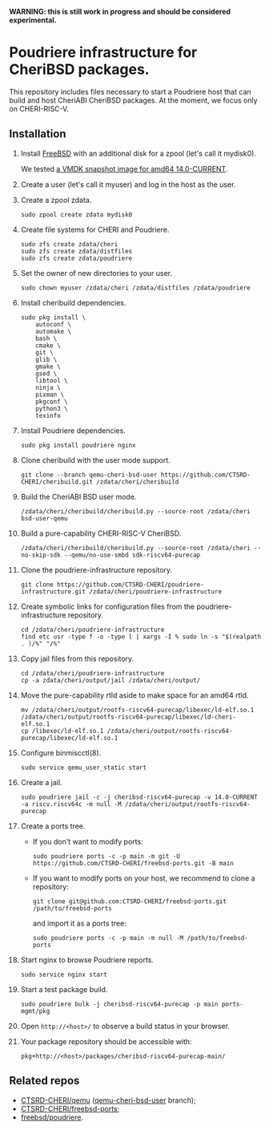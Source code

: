 **WARNING: this is still work in progress and should be considered experimental.**

# Poudriere infrastructure for CheriBSD packages.

This repository includes files necessary to start a Poudriere host that can build and host CheriABI CheriBSD packages. At the moment, we focus only on CHERI-RISC-V.

## Installation

1. Install [FreeBSD](https://www.freebsd.org/where/) with an additional disk for a zpool (let's call it mydisk0).

   We tested [a VMDK snapshot image for amd64 14.0-CURRENT](https://download.freebsd.org/ftp/snapshots/VM-IMAGES/14.0-CURRENT/amd64/Latest/FreeBSD-14.0-CURRENT-amd64.vmdk.xz).

2. Create a user (let's call it myuser) and log in the host as the user.

2. Create a zpool zdata.

   ```
   sudo zpool create zdata mydisk0
   ```

3. Create file systems for CHERI and Poudriere.

   ```
   sudo zfs create zdata/cheri
   sudo zfs create zdata/distfiles
   sudo zfs create zdata/poudriere
   ```

4. Set the owner of new directories to your user.

   ```
   sudo chown myuser /zdata/cheri /zdata/distfiles /zdata/poudriere
   ```

5. Install cheribuild dependencies.

   ```
   sudo pkg install \
       autoconf \
       automake \
       bash \
       cmake \
       git \
       glib \
       gmake \
       gsed \
       libtool \
       ninja \
       pixman \
       pkgconf \
       python3 \
       texinfo
   ```

6. Install Poudriere dependencies.

   ```
   sudo pkg install poudriere nginx
   ```

7. Clone cheribuild with the user mode support.

   ```
   git clone --branch qemu-cheri-bsd-user https://github.com/CTSRD-CHERI/cheribuild.git /zdata/cheri/cheribuild
   ```

8. Build the CheriABI BSD user mode.

   ```
   /zdata/cheri/cheribuild/cheribuild.py --source-root /zdata/cheri bsd-user-qemu
   ```

9. Build a pure-capability CHERI-RISC-V CheriBSD.

   ```
   /zdata/cheri/cheribuild/cheribuild.py --source-root /zdata/cheri --no-skip-sdk --qemu/no-use-smbd sdk-riscv64-purecap
   ```

10. Clone the poudriere-infrastructure repository.

    ```
    git clone https://github.com/CTSRD-CHERI/poudriere-infrastructure.git /zdata/cheri/poudriere-infrastructure
    ```

11. Create symbolic links for configuration files from the poudriere-infrastructure repository.

    ```
    cd /zdata/cheri/poudriere-infrastructure
    find etc usr -type f -o -type l | xargs -I % sudo ln -s "$(realpath . )/%" "/%"
    ```

12. Copy jail files from this repository.

    ```
    cd /zdata/cheri/poudriere-infrastructure
    cp -a zdata/cheri/output/jail /zdata/cheri/output/
    ```

13. Move the pure-capability rtld aside to make space for an amd64 rtld.

    ```
    mv /zdata/cheri/output/rootfs-riscv64-purecap/libexec/ld-elf.so.1 /zdata/cheri/output/rootfs-riscv64-purecap/libexec/ld-cheri-elf.so.1
    cp /libexec/ld-elf.so.1 /zdata/cheri/output/rootfs-riscv64-purecap/libexec/ld-elf.so.1
    ```

14. Configure binmiscctl(8).

    ```
    sudo service qemu_user_static start
    ```

15. Create a jail.

    ```
    sudo poudriere jail -c -j cheribsd-riscv64-purecap -v 14.0-CURRENT -a riscv.riscv64c -m null -M /zdata/cheri/output/rootfs-riscv64-purecap
    ```

16. Create a ports tree.

    * If you don't want to modify ports:
      ```
      sudo poudriere ports -c -p main -m git -U https://github.com/CTSRD-CHERI/freebsd-ports.git -B main
      ```
    * If you want to modify ports on your host, we recommend to clone a repository:
      ```
      git clone git@github.com:CTSRD-CHERI/freebsd-ports.git /path/to/freebsd-ports
      ```
      and import it as a ports tree:
      ```
      sudo poudriere ports -c -p main -m null -M /path/to/freebsd-ports
      ```

17. Start nginx to browse Poudriere reports.

    ```
    sudo service nginx start
    ```

18. Start a test package build.

    ```
    sudo poudriere bulk -j cheribsd-riscv64-purecap -p main ports-mgmt/pkg
    ```

19. Open `http://<host>/` to observe a build status in your browser.

20. Your package repository should be accessible with:

    `pkg+http://<host>/packages/cheribsd-riscv64-purecap-main/`

## Related repos

* [CTSRD-CHERI/qemu](https://github.com/CTSRD-CHERI/qemu) ([qemu-cheri-bsd-user](https://github.com/CTSRD-CHERI/qemu/tree/qemu-cheri-bsd-user) branch);
* [CTSRD-CHERI/freebsd-ports](https://github.com/CTSRD-CHERI/freebsd-ports);
* [freebsd/poudriere](https://github.com/freebsd/poudriere).

